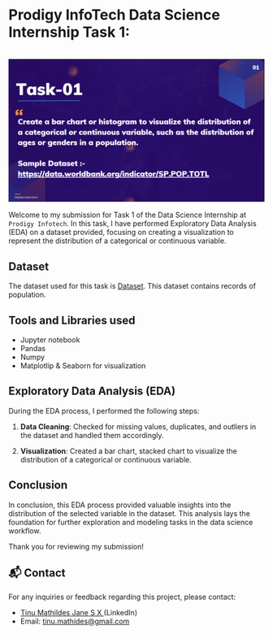 # Prodigy InfoTech Data Science Internship Task 1:

<br>
<img src="https://github.com/sri-nivasan/PRODIGY_DS_01/blob/main/PRODIGY_DS_01.png?raw=true"   >

Welcome to my submission for Task 1 of the Data Science Internship at `Prodigy Infotech`. In this task, I have performed Exploratory Data Analysis (EDA) on a dataset provided, focusing on creating a visualization to represent the distribution of a categorical or continuous variable.

## Dataset

The dataset used for this task is <a href="https://github.com/sri-nivasan/PRODIGY_DS_01/blob/main/PRODIGY_DS_DATASET.csv">Dataset</a>. This dataset contains records of population. 

## Tools and Libraries used
- Jupyter notebook
- Pandas
- Numpy
- Matplotlip & Seaborn for visualization

## Exploratory Data Analysis (EDA)

During the EDA process, I performed the following steps:

1. **Data Cleaning**: Checked for missing values, duplicates, and outliers in the dataset and handled them accordingly.

2. **Visualization**: Created a bar chart, stacked chart to visualize the distribution of a categorical or continuous variable. 



## Conclusion

In conclusion, this EDA process provided valuable insights into the distribution of the selected variable in the dataset. This analysis lays the foundation for further exploration and modeling tasks in the data science workflow.

Thank you for reviewing my submission!

## 📬 Contact

For any inquiries or feedback regarding this project, please contact:

- <a>[Tinu Mathildes Jane S X ](www.linkedin.com/in/tinu-mathildes-jane/)(LinkedIn)</a>
- Email: tinu.mathides@gmail.com

